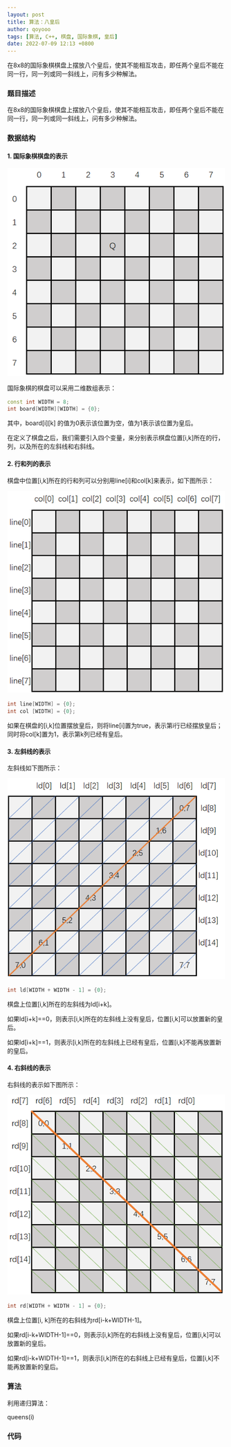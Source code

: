 ```yaml
---
layout: post
title: 算法：八皇后
author: qoyooo
tags: [算法, C++, 棋盘, 国际象棋, 皇后]
date: 2022-07-09 12:13 +0800
---
```

在8x8的国际象棋棋盘上摆放八个皇后，使其不能相互攻击，即任两个皇后不能在同一行，同一列或同一斜线上，问有多少种解法。


### 题目描述

在8x8的国际象棋棋盘上摆放八个皇后，使其不能相互攻击，即任两个皇后不能在同一行，同一列或同一斜线上，问有多少种解法。

### 数据结构

#### 1. 国际象棋棋盘的表示

![chessboard](https://github.com/qoyooo/qoyooo.github.io/raw/main/_posts/images/queens00.png)

国际象棋的棋盘可以采用二维数组表示：
``` C++
const int WIDTH = 8;
int board[WIDTH][WIDTH] = {0};
```
其中，board[i][k] 的值为0表示该位置为空，值为1表示该位置为皇后。

在定义了棋盘之后，我们需要引入四个变量，来分别表示棋盘位置[i,k]所在的行，列，以及所在的左斜线和右斜线。


#### 2. 行和列的表示

棋盘中位置[i,k]所在的行和列可以分别用line[i]和col[k]来表示，如下图所示：

![line,column](https://github.com/qoyooo/qoyooo.github.io/raw/main/_posts/images/queens01.png)

``` C++
int line[WIDTH] = {0};
int col [WIDTH] = {0};
```
如果在棋盘的[i,k]位置摆放皇后，则将line[i]置为true，表示第i行已经摆放皇后；同时将col[k]置为1，表示第k列已经有皇后。

#### 3. 左斜线的表示

左斜线如下图所示：

![leftdash](https://github.com/qoyooo/qoyooo.github.io/raw/main/_posts/images/queens02.png)

``` C++
int ld[WIDTH + WIDTH - 1] = {0};
```

棋盘上位置[i,k]所在的左斜线为ld[i+k]。

如果ld[i+k]==0，则表示[i,k]所在的左斜线上没有皇后，位置[i,k]可以放置新的皇后。

如果ld[i+k]==1，则表示[i,k]所在的左斜线上已经有皇后，位置[i,k]不能再放置新的皇后。

#### 4. 右斜线的表示

右斜线的表示如下图所示：

![rightdash](https://github.com/qoyooo/qoyooo.github.io/raw/main/_posts/images/queens03.png)

``` C++
int rd[WIDTH + WIDTH - 1] = {0};
```

棋盘上位置[i, k]所在的右斜线为rd[i-k+WIDTH-1]。

如果rd[i-k+WIDTH-1]==0，则表示[i,k]所在的右斜线上没有皇后，位置[i,k]可以放置新的皇后。

如果rd[i-k+WIDTH-1]==1，则表示[i,k]所在的右斜线上已经有皇后，位置[i,k]不能再放置新的皇后。


### 算法

利用递归算法：

queens(i)   

### 代码


